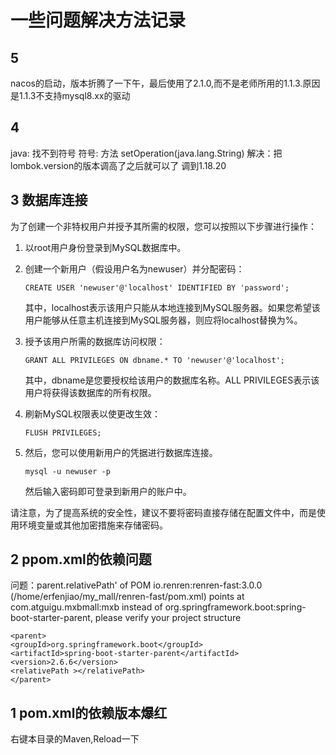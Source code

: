 # 一些问题解决方法记录

## 5
nacos的启动，版本折腾了一下午，最后使用了2.1.0,而不是老师所用的1.1.3.原因是1.1.3不支持mysql8.xx的驱动



## 4
java: 找不到符号
符号: 方法 setOperation(java.lang.String)
解决：把lombok.version的版本调高了之后就可以了 调到1.18.20

## 3 数据库连接
为了创建一个非特权用户并授予其所需的权限，您可以按照以下步骤进行操作：

1. 以root用户身份登录到MySQL数据库中。

2. 创建一个新用户（假设用户名为newuser）并分配密码：

   ```
   CREATE USER 'newuser'@'localhost' IDENTIFIED BY 'password';
   ```

   其中，localhost表示该用户只能从本地连接到MySQL服务器。如果您希望该用户能够从任意主机连接到MySQL服务器，则应将localhost替换为%。

3. 授予该用户所需的数据库访问权限：

   ```
   GRANT ALL PRIVILEGES ON dbname.* TO 'newuser'@'localhost';
   ```

   其中，dbname是您要授权给该用户的数据库名称。ALL PRIVILEGES表示该用户将获得该数据库的所有权限。

4. 刷新MySQL权限表以使更改生效：

   ```
   FLUSH PRIVILEGES;
   ```

5. 然后，您可以使用新用户的凭据进行数据库连接。

   ```
   mysql -u newuser -p
   ```

   然后输入密码即可登录到新用户的账户中。

请注意，为了提高系统的安全性，建议不要将密码直接存储在配置文件中，而是使用环境变量或其他加密措施来存储密码。

## 2 ppom.xml的依赖问题
问题：parent.relativePath' of POM io.renren:renren-fast:3.0.0 (/home/erfenjiao/my_mall/renren-fast/pom.xml) points at com.atguigu.mxbmall:mxb instead of org.springframework.boot:spring-boot-starter-parent, please verify your project structure
```
<parent>
<groupId>org.springframework.boot</groupId>
<artifactId>spring-boot-starter-parent</artifactId>
<version>2.6.6</version>
<relativePath ></relativePath>
</parent>
```
## 1 pom.xml的依赖版本爆红
右键本目录的Maven,Reload一下